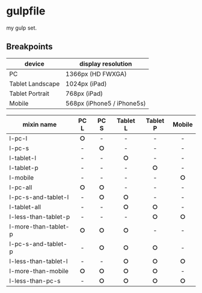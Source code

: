 # gulpfile

my gulp set.

## Breakpoints

| device | display resolution |
| --- | --- |
| PC | 1366px (HD FWXGA) |
| Tablet Landscape | 1024px (iPad) |
| Tablet Portrait | 768px (iPad) |
| Mobile | 568px (iPhone5 / iPhone5s) |

| mixin name | PC L | PC S | Tablet L | Tablet P | Mobile |
| --- | :---: | :---: | :---: | :---: | :---: |
| l-pc-l | **○** | - | - | - | - |
| l-pc-s | - | **○** | - | - | - |
| l-tablet-l | - | - | **○** | - | - |
| l-tablet-p | - | - | - | **○** | - |
| l-mobile | - | - | - | - | **○** |
| l-pc-all | **○** | **○** | - | - | - |
| l-pc-s-and-tablet-l | - | **○** | **○** | - | - |
| l-tablet-all | - | - | **○** | **○** | - |
| l-less-than-tablet-p | - | - | - | **○** | **○** |
| l-more-than-tablet-p | **○** | **○** | **○** | - | - |
| l-pc-s-and-tablet-p | - | **○** | **○** | **○** | - |
| l-less-than-tablet-l | - | - | **○** | **○** | **○** |
| l-more-than-mobile | **○** | **○** | **○** | **○** | - |
| l-less-than-pc-s | - | **○** | **○** | **○** | **○** |
